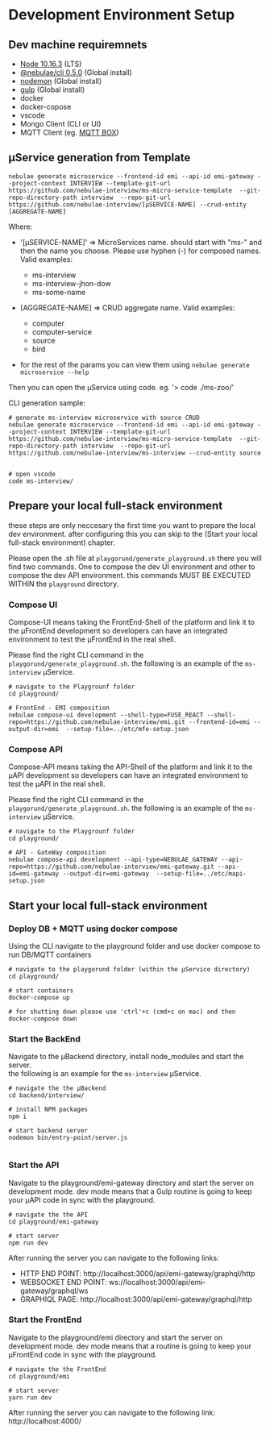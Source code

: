 # Development Environment Setup

## Dev machine requiremnets

- [Node 10.16.3](https://nodejs.org/) (LTS)
- [@nebulae/cli 0.5.0](https://www.npmjs.com/package/@nebulae/cli) (Global install)
- [nodemon](https://www.npmjs.com/package/nodemon)  (Global install)
- [gulp](https://www.npmjs.com/package/gulp)  (Global install)
- docker
- docker-copose
- vscode
- Mongo Client (CLI or UI)
- MQTT Client (eg. [MQTT BOX](http://workswithweb.com/mqttbox.html))

## µService generation from Template

```
nebulae generate microservice --frontend-id emi --api-id emi-gateway --project-context INTERVIEW --template-git-url https://github.com/nebulae-interview/ms-micro-service-template  --git-repo-directory-path interview  --repo-git-url https://github.com/nebulae-interview/[µSERVICE-NAME] --crud-entity [AGGREGATE-NAME]
```

Where: 
- '[µSERVICE-NAME]' => MicroServices name.   should start with "ms-"  and then the name you choose. Please use hyphen (-) for composed names.  Valid examples:
  - ms-interview
  - ms-interview-jhon-dow
  - ms-some-name

- [AGGREGATE-NAME] => CRUD aggregate name.  Valid examples:
  - computer
  - computer-service
  - source
  - bird

- for the rest of the params you can view them using ```nebulae generate microservice --help```

Then you can open the µService using code.   eg.   '> code ./ms-zoo/'  

CLI generation sample:
```
# generate ms-interview microservice with source CRUD
nebulae generate microservice --frontend-id emi --api-id emi-gateway --project-context INTERVIEW --template-git-url https://github.com/nebulae-interview/ms-micro-service-template  --git-repo-directory-path interview  --repo-git-url https://github.com/nebulae-interview/ms-interview --crud-entity source


# open vscode 
code ms-interview/ 
```


## Prepare your local full-stack environment

these steps are only neccesary the first time you want to prepare the local dev environment.  after configuring this you can skip to the (Start your local full-stack environment) chapter.

Please open the .sh file at ```playgorund/generate_playground.sh``` there you will find two commands.  One to compose the dev UI environment and other to compose the dev API environment.  this commands MUST BE EXECUTED WITHIN the ```playground``` directory.

### Compose UI

Compose-UI means taking the FrontEnd-Shell of the platform and link it to the µFrontEnd development so developers can have an integrated environment to test the µFrontEnd in the real shell.

Please find the right CLI command in the ```playgorund/generate_playground.sh```.  the following is an example of the ```ms-interview``` µService.
```
# navigate to the Playgrounf folder
cd playground/

# FrontEnd - EMI composition
nebulae compose-ui development --shell-type=FUSE_REACT --shell-repo=https://github.com/nebulae-interview/emi.git --frontend-id=emi --output-dir=emi  --setup-file=../etc/mfe-setup.json
```

### Compose API

Compose-API means taking the API-Shell of the platform and link it to the µAPI development so developers can have an integrated environment to test the µAPI in the real shell.

Please find the right CLI command in the ```playgorund/generate_playground.sh```.  the following is an example of the ```ms-interview``` µService.
```
# navigate to the Playgrounf folder
cd playground/

# API - GateWay composition
nebulae compose-api development --api-type=NEBULAE_GATEWAY --api-repo=https://github.com/nebulae-interview/emi-gateway.git --api-id=emi-gateway --output-dir=emi-gateway  --setup-file=../etc/mapi-setup.json
```

  
## Start your local full-stack environment

### Deploy DB + MQTT using docker compose

Using the CLI navigate to the playground folder and use docker compose to run DB/MQTT containers
```
# navigate to the playgorund folder (within the µService directory)
cd playground/

# start containers
docker-compose up

# for shutting down please use 'ctrl'+c (cmd+c on mac) and then
docker-compose down
```

### Start the BackEnd

Navigate to the µBackend directory, install node_modules and start the server.  
the following is an example for the ```ms-interview``` µService.
``` 
# navigate the the µBackend
cd backend/interview/

# install NPM packages
npm i

# start backend server
nodemon bin/entry-point/server.js


```

### Start the API

Navigate to the playground/emi-gateway directory and start the server on development mode.   dev mode means that a Gulp routine is going to keep your µAPI code in sync with the playground.

``` 
# navigate the the API
cd playground/emi-gateway

# start server
npm run dev
```

After running the server you can navigate to the following links:
- HTTP END POINT: http://localhost:3000/api/emi-gateway/graphql/http
- WEBSOCKET END POINT: ws://localhost:3000/api/emi-gateway/graphql/ws
- GRAPHIQL PAGE: http://localhost:3000/api/emi-gateway/graphql/http


### Start the FrontEnd

Navigate to the playground/emi directory and start the server on development mode.   dev mode means that a routine is going to keep your µFrontEnd code in sync with the playground.

``` 
# navigate the the FrontEnd
cd playground/emi

# start server
yarn run dev
```

After running the server you can navigate to the following link:
http://localhost:4000/
